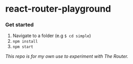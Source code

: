 react-router-playground
===

### Get started

1. Navigate to a folder (e.g `$ cd simple`)
2. `npm install`
3. `npm start`


*This repo is for my own use to experiment with The Router.*
